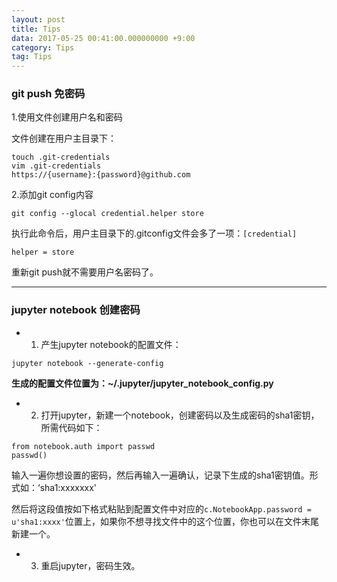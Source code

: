 ```yaml
---
layout: post
title: Tips 
data: 2017-05-25 00:41:00.000000000 +9:00
category: Tips
tag: Tips
---
```


### git push 免密码

1.使用文件创建用户名和密码

文件创建在用户主目录下：

```shell
touch .git-credentials
vim .git-credentials
https://{username}:{password}@github.com
```
2.添加git config内容

`git config --glocal credential.helper store`

执行此命令后，用户主目录下的.gitconfig文件会多了一项：`[credential]`

`helper = store`

重新git push就不需要用户名密码了。

---

### jupyter notebook 创建密码

- 1. 产生jupyter notebook的配置文件：

```
jupyter notebook --generate-config
```
**生成的配置文件位置为：~/.jupyter/jupyter\_notebook\_config.py**

- 2. 打开jupyter，新建一个notebook，创建密码以及生成密码的sha1密钥，所需代码如下：

```
from notebook.auth import passwd
passwd()
```
输入一遍你想设置的密码，然后再输入一遍确认，记录下生成的sha1密钥值。形式如：‘sha1:xxxxxxx'

然后将这段值按如下格式粘贴到配置文件中对应的`c.NotebookApp.password = u'sha1:xxxx'`位置上，如果你不想寻找文件中的这个位置，你也可以在文件末尾新建一个。

- 3. 重启jupyter，密码生效。
